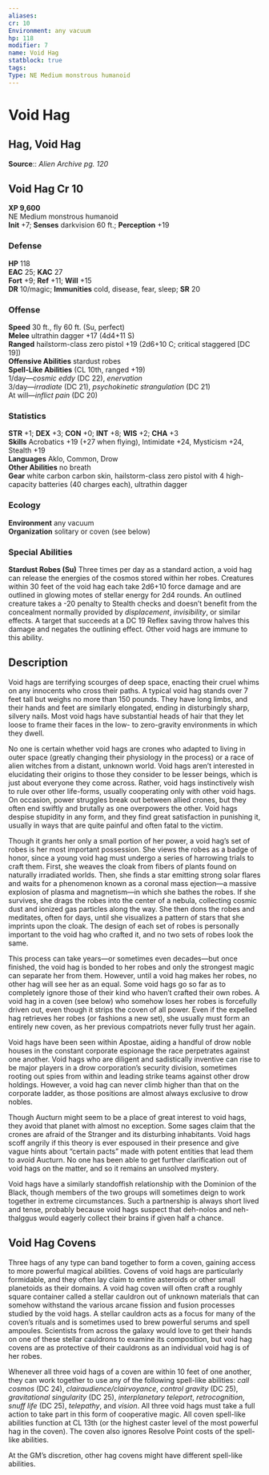 ```yaml
---
aliases: 
cr: 10
Environment: any vacuum  
hp: 118
modifier: 7
name: Void Hag
statblock: true
tags: 
Type: NE Medium monstrous humanoid  
---
```


# Void Hag

## Hag, Void Hag

**Source**:: _Alien Archive pg. 120_

## Void Hag Cr 10

**XP 9,600**  
NE Medium monstrous humanoid  
**Init** +7; **Senses** darkvision 60 ft.; **Perception** +19  

### Defense

**HP** 118  
**EAC** 25; **KAC** 27  
**Fort** +9; **Ref** +11; **Will** +15  
**DR** 10/magic; **Immunities** cold, disease, fear, sleep; **SR** 20  

### Offense

**Speed** 30 ft., fly 60 ft. (Su, perfect)  
**Melee** ultrathin dagger +17 (4d4+11 S)  
**Ranged** hailstorm-class zero pistol +19 (2d6+10 C; critical staggered \[DC 19\])  
**Offensive Abilities** stardust robes  
**Spell-Like Abilities** (CL 10th, ranged +19)  
1/day—_cosmic eddy_ (DC 22), _enervation_  
3/day—_irradiate_ (DC 21), _psychokinetic strangulation_ (DC 21)  
At will—_inflict pain_ (DC 20)

### Statistics

**STR** +1; **DEX** +3; **CON** +0; **INT** +8; **WIS** +2; **CHA** +3  
**Skills** Acrobatics +19 (+27 when flying), Intimidate +24, Mysticism +24, Stealth +19  
**Languages** Aklo, Common, Drow  
**Other Abilities** no breath  
**Gear** white carbon carbon skin, hailstorm-class zero pistol with 4 high-capacity batteries (40 charges each), ultrathin dagger

### Ecology

**Environment** any vacuum  
**Organization** solitary or coven (see below)

### Special Abilities

**Stardust Robes (Su)** Three times per day as a standard action, a void hag can release the energies of the cosmos stored within her robes. Creatures within 30 feet of the void hag each take 2d6+10 force damage and are outlined in glowing motes of stellar energy for 2d4 rounds. An outlined creature takes a -20 penalty to Stealth checks and doesn’t benefit from the concealment normally provided by _displacement_, _invisibility_, or similar effects. A target that succeeds at a DC 19 Reflex saving throw halves this damage and negates the outlining effect. Other void hags are immune to this ability.

## Description

Void hags are terrifying scourges of deep space, enacting their cruel whims on any innocents who cross their paths. A typical void hag stands over 7 feet tall but weighs no more than 150 pounds. They have long limbs, and their hands and feet are similarly elongated, ending in disturbingly sharp, silvery nails. Most void hags have substantial heads of hair that they let loose to frame their faces in the low- to zero-gravity environments in which they dwell.

No one is certain whether void hags are crones who adapted to living in outer space (greatly changing their physiology in the process) or a race of alien witches from a distant, unknown world. Void hags aren’t interested in elucidating their origins to those they consider to be lesser beings, which is just about everyone they come across. Rather, void hags instinctively wish to rule over other life-forms, usually cooperating only with other void hags. On occasion, power struggles break out between allied crones, but they often end swiftly and brutally as one overpowers the other. Void hags despise stupidity in any form, and they find great satisfaction in punishing it, usually in ways that are quite painful and often fatal to the victim.

Though it grants her only a small portion of her power, a void hag’s set of robes is her most important possession. She views the robes as a badge of honor, since a young void hag must undergo a series of harrowing trials to craft them. First, she weaves the cloak from fibers of plants found on naturally irradiated worlds. Then, she finds a star emitting strong solar flares and waits for a phenomenon known as a coronal mass ejection—a massive explosion of plasma and magnetism—in which she bathes the robes. If she survives, she drags the robes into the center of a nebula, collecting cosmic dust and ionized gas particles along the way. She then dons the robes and meditates, often for days, until she visualizes a pattern of stars that she imprints upon the cloak. The design of each set of robes is personally important to the void hag who crafted it, and no two sets of robes look the same.

This process can take years—or sometimes even decades—but once finished, the void hag is bonded to her robes and only the strongest magic can separate her from them. However, until a void hag makes her robes, no other hag will see her as an equal. Some void hags go so far as to completely ignore those of their kind who haven’t crafted their own robes. A void hag in a coven (see below) who somehow loses her robes is forcefully driven out, even though it strips the coven of all power. Even if the expelled hag retrieves her robes (or fashions a new set), she usually must form an entirely new coven, as her previous compatriots never fully trust her again.

Void hags have been seen within Apostae, aiding a handful of drow noble houses in the constant corporate espionage the race perpetrates against one another. Void hags who are diligent and sadistically inventive can rise to be major players in a drow corporation’s security division, sometimes rooting out spies from within and leading strike teams against other drow holdings. However, a void hag can never climb higher than that on the corporate ladder, as those positions are almost always exclusive to drow nobles.

Though Aucturn might seem to be a place of great interest to void hags, they avoid that planet with almost no exception. Some sages claim that the crones are afraid of the Stranger and its disturbing inhabitants. Void hags scoff angrily if this theory is ever espoused in their presence and give vague hints about “certain pacts” made with potent entities that lead them to avoid Aucturn. No one has been able to get further clarification out of void hags on the matter, and so it remains an unsolved mystery.

Void hags have a similarly standoffish relationship with the Dominion of the Black, though members of the two groups will sometimes deign to work together in extreme circumstances. Such a partnership is always short lived and tense, probably because void hags suspect that deh-nolos and neh-thalggus would eagerly collect their brains if given half a chance.

## Void Hag Covens

Three hags of any type can band together to form a coven, gaining access to more powerful magical abilities. Covens of void hags are particularly formidable, and they often lay claim to entire asteroids or other small planetoids as their domains. A void hag coven will often craft a roughly square container called a stellar cauldron out of unknown materials that can somehow withstand the various arcane fission and fusion processes studied by the void hags. A stellar cauldron acts as a focus for many of the coven’s rituals and is sometimes used to brew powerful serums and spell ampoules. Scientists from across the galaxy would love to get their hands on one of these stellar cauldrons to examine its composition, but void hag covens are as protective of their cauldrons as an individual void hag is of her robes.

Whenever all three void hags of a coven are within 10 feet of one another, they can work together to use any of the following spell-like abilities: _call cosmos_ (DC 24), _clairaudience/clairvoyance_, _control gravity_ (DC 25), _gravitational singularity_ (DC 25), _interplanetary teleport_, _retrocognition_, _snuff life_ (DC 25), _telepathy_, and _vision_. All three void hags must take a full action to take part in this form of cooperative magic. All coven spell-like abilities function at CL 13th (or the highest caster level of the most powerful hag in the coven). The coven also ignores Resolve Point costs of the spell-like abilities.

At the GM’s discretion, other hag covens might have different spell-like abilities.
